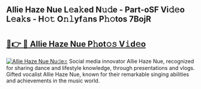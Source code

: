 ## Allie Haze Nue L𝚎a𝚔ed N𝚞𝚍e - Part-oSF Vi𝚍𝚎o L𝚎a𝚔s - H𝚘𝚝 O𝚗𝚕yf𝚊ns P𝚑𝚘tos 7BojR

# <h2><a href="http://kf3082v.oniu.top/?m=Allie+Haze+Nue">🔗👉 🔴 Allie Haze Nue P𝚑ot𝚘𝚜 V𝚒d𝚎o</a></h2>

[![Allie Haze Nue Nu𝚍e𝚜](https://i.imgur.com/0qMVB7G.gif)](http://kf3082v.oniu.top/?m=Allie+Haze+Nue)
Social media innovator Allie Haze Nue, recognized for sharing dance and lifestyle knowledge, through presentations and vlogs. Gifted vocalist Allie Haze Nue, known for their remarkable singing abilities and achievements in the music world.  

